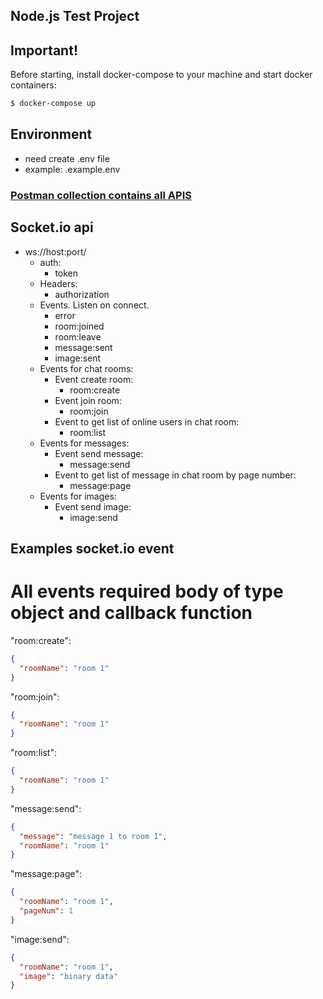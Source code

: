 ## Node.js Test Project

## Important!

Before starting, install docker-compose to your machine and start docker containers:

```bash
$ docker-compose up
```

## Environment

- need create .env file
- example: .example.env

### [Postman collection contains all APIS](https://www.postman.com/tawapix897/workspace/node-js-test-project/documentation/31138410-3b11ff98-cb43-48d1-829d-c8cec54ebedc)

## Socket.io api

- ws://host:port/
  - auth:
    - token
  - Headers:
    - authorization
  - Events. Listen on connect.
    - error
    - room:joined
    - room:leave
    - message:sent
    - image:sent
  - Events for chat rooms:
    - Event create room:
      - room:create
    - Event join room:
      - room:join
    - Event to get list of online users in chat room:
      - room:list
  - Events for messages:
    - Event send message:
      - message:send
    - Event to get list of message in chat room by page number:
      - message:page
  - Events for images:
    - Event send image:
      - image:send

## Examples socket.io event

# All events required body of type object and callback function

"room:create":

```json
{
  "roomName": "room 1"
}
```

"room:join":

```json
{
  "roomName": "room 1"
}
```

"room:list":

```json
{
  "roomName": "room 1"
}
```

"message:send":

```json
{
  "message": "message 1 to room 1",
  "roomName": "room 1"
}
```

"message:page":

```json
{
  "roomName": "room 1",
  "pageNum": 1
}
```

"image:send":

```json
{
  "roomName": "room 1",
  "image": "binary data"
}
```
